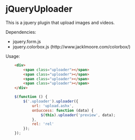 jQueryUploader
==============

This is a jquery plugin that upload images and videos.

Dependencies:
<ul>
<li>jquery.form.js</li>
<li>jquery.colorbox.js (http://www.jacklmoore.com/colorbox/)</li>
</ul>

Usage:
```html
    <div>
        <span class="uploader"></span>
        <span class="uploader"></span>
        <span class="uploader"></span>
        <span class="uploader"></span>
    </div>
```

```js
    $(function () {
        $('.uploader').uploader({
            url: 'upload.ashx',
            onSuccess: function (data) {
                $(this).uploader('preview', data);
            },
            rel: 'rel'
        });
    });
```
